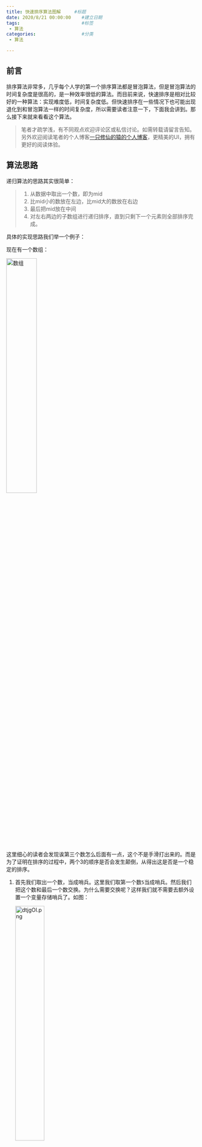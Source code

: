```yaml
---
title: 快速排序算法图解 	#标题
date: 2020/8/21 00:00:00 	#建立日期
tags: 						#标签
 - 算法
categories:  				#分类
 - 算法

---
```


## 前言

排序算法非常多，几乎每个人学的第一个排序算法都是冒泡算法，但是冒泡算法的时间复杂度是很高的，是一种效率很低的算法。而目前来说，快速排序是相对比较好的一种算法：实现难度低，时间复杂度低。但快速排序在一些情况下也可能出现退化到和冒泡算法一样的时间复杂度，所以需要读者注意一下，下面我会讲到。那么接下来就来看看这个算法。

> 笔者才疏学浅，有不同观点欢迎评论区或私信讨论。如需转载请留言告知。
> 另外欢迎阅读笔者的个人博客[一只修仙的猿的个人博客](https://qwerhuan.gitee.io/)，更精美的UI，拥有更好的阅读体验。

## 算法思路

递归算法的思路其实很简单：

>1. 从数据中取出一个数，即为mid
>2. 比mid小的数放在左边，比mid大的数放在右边
>3. 最后把mid放在中间
>4. 对左右两边的子数组进行递归排序，直到只剩下一个元素则全部排序完成。

具体的实现思路我们举一个例子：

现在有一个数组：

<img src="https://s1.ax1x.com/2020/08/21/dtjtyR.png" alt="数组" border="0" width=40%/>

这里细心的读者会发现诶第三个数怎么后面有一点，这个不是手滑打出来的。而是为了证明在排序的过程中，两个3的顺序是否会发生颠倒，从得出这是否是一个稳定的排序。

1. 首先我们取出一个数，当成哨兵。这里我们取第一个数`5`当成哨兵。然后我们把这个数和最后一个数交换。为什么需要交换呢？这样我们就不需要去额外设置一个变量存储哨兵了。如图：

   <img src="https://s1.ax1x.com/2020/08/21/dtjgOI.png" alt="dtjgOI.png" border="0" width=40%/>

2. 接下来我们设置两个变量：`min`和`max`们分别表示比mid小的数的最大的下标，和比mid大的数最小的坐标。

   > 举个例子如下图：
   >
   > <img src="https://s1.ax1x.com/2020/08/21/dtjIfg.png" alt="dtjIfg.png" border="0" width=40%/>

   <img src="https://s1.ax1x.com/2020/08/21/dtjX7V.png" alt="dtjX7V.png" border="0" width=40%/>

3. 接下来我们从左边开始，如果`min`指向的数比哨兵小，则`min = min+1`，否则则停下来。执行完之后如下图：

   <img src="https://s1.ax1x.com/2020/08/21/dtvpp4.png" alt="dtvpp4.png" border="0" width=40%/>

4. 然后从右边开始，如果`max`指向的数大于等于哨兵，则`max = max-1`，否则则停下来，执行完成之后如下图：

   <img src="https://s1.ax1x.com/2020/08/21/dtvPXR.png" alt="dtvPXR.png" border="0" width=40%/>

5. 然后把min和max指向的数字进行交换：（这里可以看到两个3的顺序发生了颠倒，所以这是一个不稳定的排序）

   <img src="https://s1.ax1x.com/2020/08/21/dtvehD.png" alt="dtvehD.png" border="0" width=40%/>

6. 重复3,4,5步骤直到`min==max`

   <img src="https://s1.ax1x.com/2020/08/21/dtvN9g.png" alt="dtvN9g.png" border="0" width=40%/>

7. 把下标为`min`的数字和哨兵进行交换，至此一轮的排序已经完成：

   <img src="https://s1.ax1x.com/2020/08/21/dtvBBq.png" alt="dtvBBq.png" border="0" width=40%/>

8. 对前后的子数组进行递归排序。完成排序。

   <img src="https://s1.ax1x.com/2020/08/21/dtvRgJ.png" alt="dtvRgJ.png" border="0" width=60%/>

快速排序的核心就是利用递归分治的思路来降低时间复杂度。如果我们每次都刚好选到中位数，那么递归树的高度就是`logn`(这里的n代表元素的个数)，每一层递归都需要遍历一次数组，那么时间复杂度最好的情况就是：

> O(logn)

但是，如果每次都取到最小或者最大的数，那么快排的递归树高度则为n，那么他的时间复杂度将退化为：

> O(n^2)

由于只需要常量空间，所以空间复杂度为：

> O(1)



## 代码示范

下面使用java语言做一个规范。接口参数为：整型数组，数组的开始下标，数组的结束下标。（因可能是子数组所以需要下标参数）

```java

private void fastSort(int[] nums,int start,int end) {
    // 终止条件：start>=end
    if(start>=end) return;
    
    // 记录原始的下标
    int startRow = start;
    int endRow = end;
    
    // 采用随机数获取下标，可以降低退化到n^2的概率
    int random = new Random().nextInt(end-start)+start;
    // 交换两个数
    swap(nums,random,end);
   
    // 重复上述的3,4,5步骤
    while(start<end){
        // 记得这里的每一步都必须判断start<end
        while( nums[start]<nums[endRow] && start<end ){
            start++;
        }
        while( nums[end]>=nums[endRow] && start<end ){
            end--;
        }
        // 如果相同则把哨兵放到中间，排序结束
        // 否则start和end交换位置，继续循环
        if(start==end) swap(nums,start,endRow);
        else{
            swap(nums,start,end);
        }
    }
    // 最后对子数组进行递归排序
    paixu(nums,startRow,start-1);
    paixu(nums,start+1,endRow);
}

// 交换数组中的两个数
private void swap(int[] nums,int one,int two){
    int temp = nums[one];
    nums[one] = nums[two];
    nums[two] = temp;
}
```

